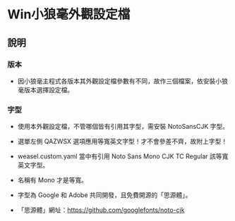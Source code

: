 # Win小狼毫外觀設定檔

## 說明

### 版本

  - 因小狼毫主程式各版本其外觀設定檔參數有不同，故作三個檔案，依安裝小狼毫版本選擇設定檔。

### 字型

  - 使用本外觀設定檔，不管哪個皆有引用其字型，需安裝 NotoSansCJK 字型。

  - 選單左側 QAZWSX 選項應用等寬英文字型！才不會參差不齊，故附上字型！

  - weasel.custom.yaml 當中有引用 Noto Sans Mono CJK TC Regular 該等寬英文字型。

  - 名稱有 Mono 才是等寬。

  - 字型為 Google 和 Adobe 共同開發，且免費開源的「思源體」。

  - 「思源體」網址：https://github.com/googlefonts/noto-cjk



